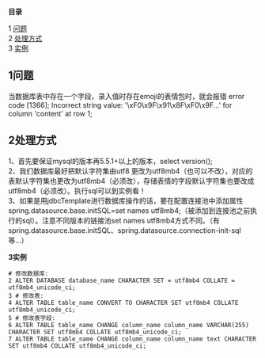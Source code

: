 
**目录**

1 [问题](#1)  
2 [处理方式](#2)   
3 [实例](#3) 

**1问题**<a name="1"></a>
---
  当数据库表中存在一个字段，录入值时存在emoji的表情包时，就会报错 error code [1366]; Incorrect string value: '\xF0\x9F\x91\x8F\xF0\x9F...' for column 'content' at row 1;
 
**2处理方式**<a name="2"></a>
---
  1、首先要保证mysql的版本再5.5.1+以上的版本，select version();<br/>
  2、我们数据库最好把默认字符集由utf8 更改为utf8mb4（也可以不改），对应的表默认字符集也更改为utf8mb4（必须改），存储表情的字段默认字符集也要改成utf8mb4（必须改）。执行sql可以到实例看！<br/>
  3、如果是用jdbcTemplate进行数据库操作的话，要在配置连接池中添加属性spring.datasource.base.initSQL=set names utf8mb4;（被添加到连接池之前执行的sql）。注意不同版本的链接池set names utf8mb4方式不同。（有spring.datasource.base.initSQL、spring.datasource.connection-init-sql等...）<br/>
  
 **3实例**<a name="3"></a>
 ```
 # 修改数据库:  
2 ALTER DATABASE database_name CHARACTER SET = utf8mb4 COLLATE = utf8mb4_unicode_ci;  
3 # 修改表:  
4 ALTER TABLE table_name CONVERT TO CHARACTER SET utf8mb4 COLLATE utf8mb4_unicode_ci;  
5 # 修改表字段:  
6 ALTER TABLE table_name CHANGE column_name column_name VARCHAR(255) CHARACTER SET utf8mb4 COLLATE utf8mb4_unicode_ci; 
7 ALTER TABLE table_name CHANGE column_name column_name text CHARACTER SET utf8mb4 COLLATE utf8mb4_unicode_ci;
```
